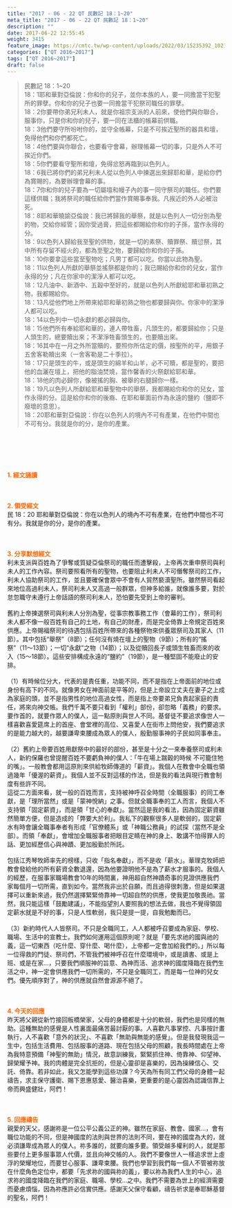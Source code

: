 ```yaml
---
title: "2017 - 06 - 22 QT 民數記 18：1~20"
meta_title: "2017 - 06 - 22 QT 民數記 18：1~20"
description: ""
date: 2017-06-22 12:55:45
weight: 3415
feature_image: https://cmtc.tw/wp-content/uploads/2022/03/15235392_10211799862337740_180693556567566654_o-1.webp
categories: ["QT 2016~2017"]
tags: ["QT 2016~2017"]
draft: false
---
```


<blockquote>民數記 18：1~20<br />
18：1耶和華對亞倫說：你和你的兒子，並你本族的人，要一同擔當干犯聖所的罪孽。你和你的兒子也要一同擔當干犯祭司職任的罪孽。<br />
18：2你要帶你弟兄利未人，就是你祖宗支派的人前來，使他們與你聯合，服事你，只是你和你的兒子，要一同在法櫃的帳幕前供職。<br />
18：3他們要守所吩咐你的，並守全帳幕，只是不可挨近聖所的器具和壇，免得他們和你們都死亡。<br />
18：4他們要與你聯合，也要看守會幕，辦理帳幕一切的事，只是外人不可挨近你們。<br />
18：5你們要看守聖所和壇，免得忿怒再臨到以色列人。<br />
18：6我已將你們的弟兄利未人從以色列人中揀選出來歸耶和華，是給你們為賞賜的，為要辦理會幕的事。<br />
18：7你和你的兒子要為一切屬壇和幔子內的事一同守祭司的職任。你們要這樣供職；我將祭司的職任給你們當作賞賜事奉我。凡挨近的外人必被治死。<br />
18：8耶和華曉諭亞倫說：我已將歸我的舉祭，就是以色列人一切分別為聖的物，交給你經管；因你受過膏，把這些都賜給你和你的子孫，當作永得的分。<br />
18：9以色列人歸給我至聖的供物，就是一切的素祭、贖罪祭、贖愆祭，其中所有存留不經火的，都為至聖之物，要歸給你和你的子孫。<br />
18：10你要拿這些當至聖物吃；凡男丁都可以吃。你當以此物為聖。<br />
18：11以色列人所獻的舉祭並搖祭都是你的；我已賜給你和你的兒女，當作永得的分；凡在你家中的潔淨人都可以吃。<br />
18：12凡油中、新酒中、五穀中至好的，就是以色列人所獻給耶和華初熟之物，我都賜給你。<br />
18：13凡從他們地上所帶來給耶和華初熟之物也都要歸與你。你家中的潔淨人都可以吃。<br />
18：14以色列中一切永獻的都必歸與你。<br />
18：15他們所有奉給耶和華的，連人帶牲畜，凡頭生的，都要歸給你；只是人頭生的，總要贖出來；不潔淨牲畜頭生的，也要贖出來。<br />
18：16其中在一月之外所當贖的，要照你所估定的價，按聖所的平，用銀子五舍客勒贖出來（一舍客勒是二十季拉）。<br />
18：17只是頭生的牛，或是頭生的綿羊和山羊，必不可贖，都是聖的，要把他的血灑在壇上，把他的脂油焚燒，當作馨香的火祭獻給耶和華。<br />
18：18他的肉必歸你，像被搖的胸、被舉的右腿歸你一樣。<br />
18：19凡以色列人所獻給耶和華聖物中的舉祭，我都賜給你和你的兒女，當作永得的分。這是給你和你的後裔、在耶和華面前作為永遠的鹽約（鹽即不廢壞的意思）。<br />
18：20耶和華對亞倫說：你在以色列人的境內不可有產業，在他們中間也不可有分。我就是你的分，是你的產業。</blockquote><br />
&nbsp;<br />
<br />
&nbsp;<br />
<br />
<span style="color: #ff6600;"><strong>1. </strong><strong>經文誦讀</strong></span><br />
<br />
<span style="color: #ff6600;"><strong> </strong></span><br />
<br />
<span style="color: #ff6600;"><strong>2. </strong><strong>領受經文<br />
</strong></span>民 18：20 耶和華對亞倫說：你在以色列人的境內不可有產業，在他們中間也不可有分。我就是你的分，是你的產業。<br />
<br />
&nbsp;<br />
<br />
<span style="color: #ff6600;"><strong>3. 分享默想經文<br />
</strong></span>利未支派與百姓為了爭奪或質疑亞倫祭司的職任而遭擊殺，上帝再次重申祭司與利未人的工作內容。祭司要照看所有的聖物，也要阻止利未人不可僭奪祭司的工作，利未人協助祭司的工作，並且要確保會眾中不會有人貿然褻瀆聖所。雖然祭司看起來地位高過利未人，祭司利未人又高過一般群眾，但神多給誰，就像誰多要，對於怠忽職守未遵行上帝話語的祭司利未人，恐怕要先受到上帝的審判。<br />
<br />
舊約上帝揀選祭司與利未人分別為聖，從事宗教事務工作（會幕的工作），祭司利未人都不像一般百姓有自己的土地，有自己的財產，而是完全倚靠上帝規定百姓來供應。上帝賜福祭司的待遇包括百姓所帶來的各種祭物來供養眾祭司及其家人（11節）。其中包括“舉祭”（8節）；任何沒有燒在壇上的聖物（9節）；所有的“搖祭”（11～13節）；一切“永獻”之物（14節）；以及從贖回長子或頭生牲畜而來的收入（15～18節）。這些安排構成永遠的“鹽約”（19節），是一種堅固不能廢止的安排。<br />
<br />
（1）有時候位分大，代表的是責任重，功能不同，而不是指在上帝面前的地位或身份有高下的不同。就像男女在神面前是平等的，但是上帝設立丈夫在妻子之上成為家庭的頭，並不是指男性的地位高過女性，而是指上帝要弟兄負責起家庭的責任，將來向神交帳。我們千萬不要只看到「權利」部份，卻忽略「義務」的要求。要作首的，就要作眾人的僕人，這一點原則與世人不同。基督徒不要追求像世人一樣喜歡喜愛筵席上的首座、會堂裡的高位、又喜愛人在街市上問他安，我們要追求的是能力越大的，越要謙卑束腰成為眾人的僕人，殷勤服事神的子民如同事奉主。<br />
<br />
（2）舊約上帝要百姓用獻祭中的最好的部份，甚至是十分之一來奉養祭司或利未人，新約保羅也曾提醒百姓不要虧負神的僕人：「牛在場上踹穀的時候 不可籠住牠的嘴」。一般教會都用這原則來供給牧師傳道的「薪資」。我個人在教會中全職也領過幾年「優渥的薪資」。我個人並不反對這樣的作法，但是我的看法與現行教會制度有些許不同。<br />
這從二方面來看，就一般的百姓而言，支持被神呼召全時間（全職服事）的同工奉獻，是「理所當然」或是「蒙神悅納」之事。但就全職事奉的工人而言，我個人不支持領「固定薪資」，而是領「甘心的奉獻」。當然這是我的看法，因為固定薪資雖然簡單方便，但是造成的「弊要大於利」。我私下的觀察很多人是軟弱的，固定薪水有時會讓全職事奉者有形成「官僚體系」或「神職公務員」的試探（當然不是全部）。而領「奉獻」，會增加全職服事者把眼目定睛在神的身上、敢講不怕得罪人的話、更加經歷信心與神蹟、更加殷勤於所託。<br />
<br />
包括江秀琴牧師率先的榜樣，只收「指名奉獻」，而不是收「薪水」。華理克牧師把教會發給他的所有薪資全數退還，因為他要證明他不是為了薪水才服事的。我個人的經歷，在服事家職場教會10年的時間裏，神用超自然神蹟奇事的見證供應我們家每個月一切所需，直到如今。當然我非出於自願，而且過得很刺激，但是如果選擇可以重新來過，我仍然選擇緊緊倚靠神一切超自然的供應，使我更加敬畏祂。當然，我只能這樣「鼓勵建議」，不能指望別人要照我的想法去做，我也不覺得領固定薪水就是不好的事，只是人性軟弱，我只是提一提，自我勉勵而已。<br />
<br />
（3）新約時代人人皆祭司。不只是全職同工，人人都被呼召要成為家庭、學校、職場、生活中的宣教士。我們如何運用這個原則呢？就是「要先求祂的國與祂的義，這一切東西（吃什麼、穿什麼、喝什麼），上帝都一定會加給我們的。」所以每一位得救的門徒、祭司們，不管我們被神呼召在什麼環境中，或是讀書、或是上班、或是在家…，只要我們順服神的旨意、為神而活、追求神的國度降臨在我們生活之中，神一定會供應我們一切所需的，不只是全職同工，而是每一位神的兒女們。優先順序對了，神的供應就自然會源源不絕了。<br />
<br />
&nbsp;<br />
<br />
<span style="color: #ff6600;"><strong>4. 今天的回應<br />
</strong></span>昨天將父親從新竹接回板橋榮家，父母的身體都是十分的軟弱，我們也是同樣的無助。這種無助的感覺是人性裏面最痛苦最討厭的事。人喜歡凡事掌控、凡事按計畫執行，人不喜歡「意外的狀況」、不喜歡「無助與無能的感覺」。但是我發現我這一生中，包括生活費用、包括服事的道路、現在包括父母的照顧，我長時間處在上帝為我特意預備「神聖的無助」情況，故意訓練我，緊緊抓住神、倚靠神、仰望神、歸榮耀予神。我的肉體是完全抗拒的，但是心靈卻是喜樂的，因為操練信心、交託、倚靠。若非如此，我又怎能學到這些功課？今天為所有同工們父母的身體一起禱告，求主保守護衛、賜下恩惠慈愛、醫治喜樂，更重要的是心靈因為認識信靠上帝而興盛健壯，阿們！<br />
<br />
&nbsp;<br />
<br />
<span style="color: #ff6600;"><strong>5. 回應禱告<br />
</strong></span>親愛的天父，感謝祢是一位公平公義公正的神。雖然在家庭、教會、國家…，會有職位功能的不同，但是神國度的法則與世界的法則不同，要在神的國度為大的，就必須謙卑成為眾人的僕人。祢多誰的，就要向誰多要。領受越多權利的人，就是那些要付上更多服事眾人代價，並且向神交帳的人。我們不要像世人一樣追求世上虛浮的榮耀地位，而要甘心服事、謙卑束腰。我們也學習到我們每一個人不管被祢放在什麼角色定位中，都要「先求祢的國與祢的義」，要以祢為我們人生的中心，追求祢的國度降臨在我們的家庭、職場、學校…之中。我們不需要為世上的經濟需要而憂慮煩惱，因為祢應許必信實供應。感謝天父保守看顧，禱告祈求是奉耶穌基督的聖名，阿們！
        